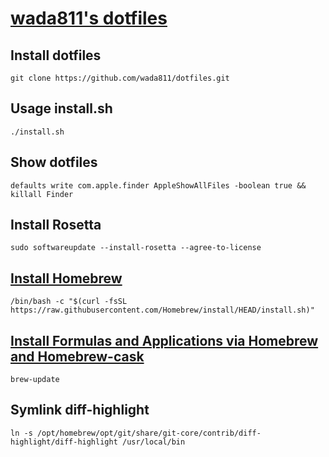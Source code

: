 # [wada811's dotfiles](http://wada811.blogspot.com/2014/05/dotfiles.html)

## Install dotfiles
    git clone https://github.com/wada811/dotfiles.git

## Usage install.sh

    ./install.sh

## Show dotfiles

    defaults write com.apple.finder AppleShowAllFiles -boolean true && killall Finder

## Install Rosetta

    sudo softwareupdate --install-rosetta --agree-to-license

## [Install Homebrew](http://brew.sh/#install)

    /bin/bash -c "$(curl -fsSL https://raw.githubusercontent.com/Homebrew/install/HEAD/install.sh)"


## [Install Formulas and Applications via Homebrew and Homebrew-cask](http://wada811.blogspot.com/2014/05/brewfile-homebrew-cask.html)

    brew-update

## Symlink diff-highlight

    ln -s /opt/homebrew/opt/git/share/git-core/contrib/diff-highlight/diff-highlight /usr/local/bin
